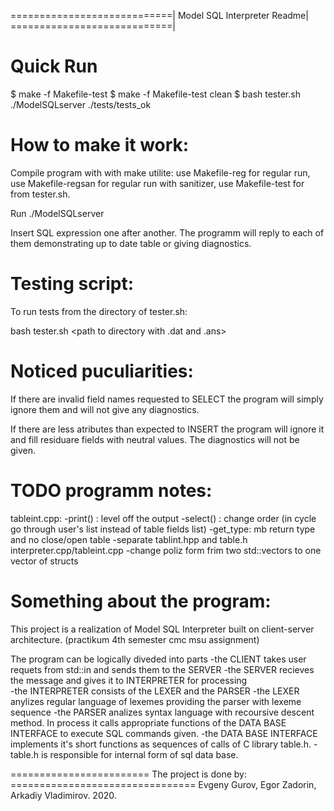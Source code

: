 ============================|
Model SQL Interpreter Readme|
============================|

Quick Run
=========
$ make -f Makefile-test
$ make -f Makefile-test clean
$ bash tester.sh ./ModelSQLserver ./tests/tests_ok

How to make it work:
====================

Compile program with with make utilite: 
    use Makefile-reg for regular run, 
    use Makefile-regsan for regular run with sanitizer,
    use Makefile-test for from tester.sh.

Run ./ModelSQLserver

Insert SQL expression one after another. The programm will reply to each of them 
demonstrating up to date table or giving diagnostics.


Testing script:
===============

To run tests from the directory of tester.sh:

bash tester.sh <path to compiled prog> <path to directory with .dat and .ans>

Noticed puculiarities:
======================

If there are invalid field names requested to SELECT the program will simply
ignore them and will not give any diagnostics.

If there are less atributes than expected to INSERT the program will ignore it 
and fill residuare fields with neutral values. The diagnostics will not be
given.

TODO  programm notes:
=====================

tableint.cpp:
    -print() : level off the output
    -select() : change order (in cycle go through user's list instead of table
    fields list)
    -get_type: mb return type and no close/open table
    -separate tablint.hpp and table.h 
interpreter.cpp/tableint.cpp
    -change poliz form frim two std::vectors to one vector of structs

Something about the program:
============================

This project is a realization of Model SQL Interpreter built on client-server
architecture. (practikum 4th semester cmc msu assignment)

The program can be logically diveded into parts
    -the CLIENT takes user requets from std::in and sends them to the SERVER 
    -the SERVER recieves the message and gives it to  INTERPRETER for processing        
    -the INTERPRETER consists of the LEXER and the PARSER
    -the LEXER anylizes regular language of lexemes providing the parser with lexeme sequence 
    -the PARSER analizes syntax language with recoursive descent method. In process it calls
        appropriate functions of the DATA BASE INTERFACE to execute SQL commands given.
    -the DATA BASE INTERFACE implements it's short functions as sequences of
        calls of C library table.h.
    -table.h is responsible for internal form of sql data base.

========================
The project is done by: ================================
    Evgeny Gurov, Egor Zadorin, Arkadiy Vladimirov. 2020.
